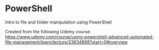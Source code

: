 # PowerShell
Intro to file and folder manipulation using PowerShell

Created from the following Udemy course:
https://www.udemy.com/course/using-powershell-advanced-automated-file-management/learn/lecture/23634888?start=0#overview
